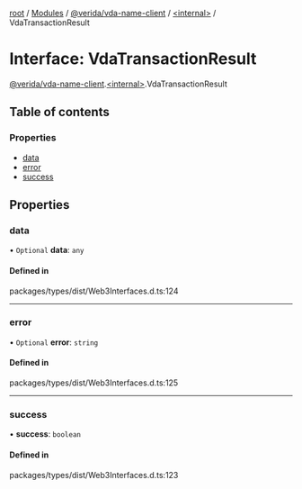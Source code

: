 [root](../README.md) / [Modules](../modules.md) / [@verida/vda-name-client](../modules/verida_vda_name_client.md) / [<internal\>](../modules/verida_vda_name_client._internal_.md) / VdaTransactionResult

# Interface: VdaTransactionResult

[@verida/vda-name-client](../modules/verida_vda_name_client.md).[<internal\>](../modules/verida_vda_name_client._internal_.md).VdaTransactionResult

## Table of contents

### Properties

- [data](verida_vda_name_client._internal_.VdaTransactionResult.md#data)
- [error](verida_vda_name_client._internal_.VdaTransactionResult.md#error)
- [success](verida_vda_name_client._internal_.VdaTransactionResult.md#success)

## Properties

### data

• `Optional` **data**: `any`

#### Defined in

packages/types/dist/Web3Interfaces.d.ts:124

___

### error

• `Optional` **error**: `string`

#### Defined in

packages/types/dist/Web3Interfaces.d.ts:125

___

### success

• **success**: `boolean`

#### Defined in

packages/types/dist/Web3Interfaces.d.ts:123
